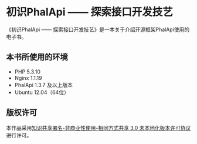 # 初识PhalApi —— 探索接口开发技艺
《初识PhalApi —— 探索接口开发技艺》是一本关于介绍开源框架PhalApi使用的电子书。  

## 本书所使用的环境  

 + PHP 5.3.10  
 + Nginx 1.1.19   
 + PhalApi 1.3.7  及以上版本  
 + Ubuntu 12.04（64位） 

## 版权许可
本作品采用[知识共享署名-非商业性使用-相同方式共享 3.0 未本地化版本许可协议](https://creativecommons.org/licenses/by-nc-sa/3.0/)进行许可。



